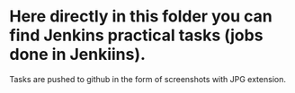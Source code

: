 # Here directly in this folder you can find Jenkins practical tasks (jobs done in Jenkiins).
Tasks are pushed to github in the form of screenshots with JPG extension.
